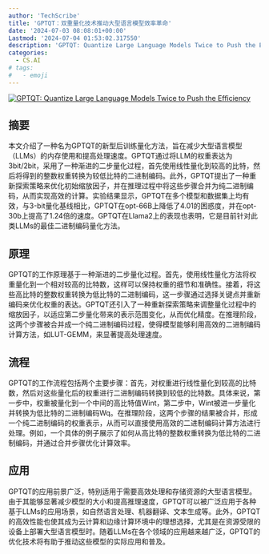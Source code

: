 ```yaml
---
author: 'TechScribe'
title: 'GPTQT：双重量化技术推动大型语言模型效率革命'
date: '2024-07-03 08:08:01+00:00'
Lastmod: '2024-07-04 01:53:02.317550'
description: 'GPTQT: Quantize Large Language Models Twice to Push the Efficiency'
categories:
  - CS.AI
# tags:
#   - emoji
---
```


[![GPTQT: Quantize Large Language Models Twice to Push the Efficiency](https://arxiv-research-1301205113.cos.ap-guangzhou.myqcloud.com/images/2407.02891v1.pdf_0.jpg)](https://arxiv.org/abs/2407.02891v1)

## 摘要

本文介绍了一种名为GPTQT的新型后训练量化方法，旨在减少大型语言模型（LLMs）的内存使用和提高处理速度。GPTQT通过将LLM的权重表达为3bit/2bit，采用了一种渐进的二步量化过程，首先使用线性量化到较高的比特，然后将得到的整数权重转换为较低比特的二进制编码。此外，GPTQT提出了一种重新探索策略来优化初始缩放因子，并在推理过程中将这些步骤合并为纯二进制编码，从而实现高效的计算。实验结果显示，GPTQT在多个模型和数据集上均有效，与3-bit量化基线相比，GPTQT在opt-66B上降低了4.01的困惑度，并在opt-30b上提高了1.24倍的速度。GPTQT在Llama2上的表现也表明，它是目前针对此类LLMs的最佳二进制编码量化方法。<!--more-->

## 原理

GPTQT的工作原理基于一种渐进的二步量化过程。首先，使用线性量化方法将权重量化到一个相对较高的比特数，这样可以保持权重的细节和准确性。接着，将这些高比特的整数权重转换为低比特的二进制编码，这一步骤通过选择关键点并重新编码来优化权重的表达。GPTQT还引入了一种重新探索策略来调整量化过程中的缩放因子，以适应第二步量化带来的表示范围变化，从而优化精度。在推理阶段，这两个步骤被合并成一个纯二进制编码过程，使得模型能够利用高效的二进制编码计算方法，如LUT-GEMM，来显著提高处理速度。

## 流程

GPTQT的工作流程包括两个主要步骤：首先，对权重进行线性量化到较高的比特数，然后对这些量化后的权重进行二进制编码转换到较低的比特数。具体来说，第一步中，权重被量化到一个中间的高比特值Wint，第二步中，Wint被进一步量化并转换为低比特的二进制编码Wq。在推理阶段，这两个步骤的结果被合并，形成一个纯二进制编码的权重表示，从而可以直接使用高效的二进制编码计算方法进行处理。例如，一个具体的例子展示了如何从高比特的整数权重转换为低比特的二进制编码，并通过合并步骤优化计算效率。

## 应用

GPTQT的应用前景广泛，特别适用于需要高效处理和存储资源的大型语言模型。由于其能够显著减少模型的大小和提高推理速度，GPTQT可以被广泛应用于各种基于LLMs的应用场景，如自然语言处理、机器翻译、文本生成等。此外，GPTQT的高效性能也使其成为云计算和边缘计算环境中的理想选择，尤其是在资源受限的设备上部署大型语言模型时。随着LLMs在各个领域的应用越来越广泛，GPTQT的优化技术将有助于推动这些模型的实际应用和普及。
